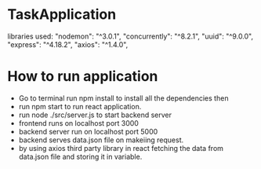 # TaskApplication

libraries used:
        "nodemon": "^3.0.1",
        "concurrently": "^8.2.1",
        "uuid": "^9.0.0",
        "express": "^4.18.2",
        "axios": "^1.4.0",
<h1>How to run application</h1>

- Go to terminal run npm install to install all the dependencies then 
- run npm start to run react application.
- run node ./src/server.js to start backend server 
- frontend runs on localhost port 3000
- backend server run on localhost  port 5000
- backend serves  data.json file on makeiing request.
- by using axios third party library in react fetching the data from data.json file and storing it in variable.
